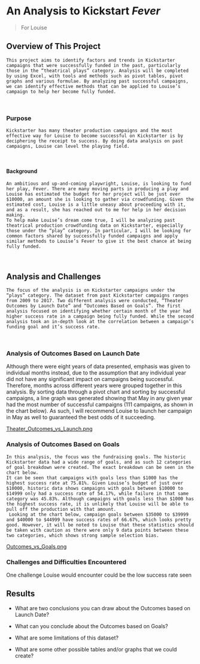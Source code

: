 # An Analysis to Kickstart ***Fever***
>  For Louise
><br/>
## Overview of This Project 
	This project aims to identify factors and trends in Kickstarter campaigns that were successfully funded in the past, particularly those in the “theatrical plays” category. Analysis will be completed by using Excel, with tools and methods such as pivot tables, pivot graphs and various formulae. By analyzing past successful campaigns, we can identify effective methods that can be applied to Louise’s campaign to help her become fully funded.
<br/>  
   
### Purpose
	Kickstarter has many theater production campaigns and the most effective way for Louise to become successful on Kickstarter is by deciphering the receipt to success. By doing data analysis on past campaigns, Louise can level the playing field. 
<br/>  
   
#### Background
	An ambitious and up-and-coming playwright, Louise, is looking to fund her play, Fever. There are many moving parts in producing a play and Louise has estimated the budget for her project will be just over $10000, an amount she is looking to gather via crowdfunding. Given the estimated cost, Louise is a little uneasy about proceeding with it, and as a result, she has reached out to me for help in her decision making. 
	To help make Louise’s dream come true, I will be analyzing past theatrical production crowdfunding data on Kickstarter, especially those under the “play” category. In particular, I will be looking for common factors shared by successfully funded campaigns and apply similar methods to Louise’s Fever to give it the best chance at being fully funded. 
<br/>
 
## Analysis and Challenges
	The focus of the analysis is on Kickstarter campaigns under the “plays” category. The dataset from past Kickstarter campaigns ranges from 2009 to 2017. Two different analysis were conducted, “Theater Outcomes by Launch Date” and “Outcomes Based on Goals”. The first analysis focused on identifying whether certain month of the year had higher success rate in a campaign being fully funded. While the second analysis took an in-depth look at the correlation between a campaign’s funding goal and it’s success rate. 
<br/>

### Analysis of Outcomes Based on Launch Date
Although there were eight years of data presented, emphasis was given to individual months instead, due to the assumption that any individual year did not have any significant impact on campaigns being successful. Therefore, months across different years were grouped together in this analysis. 
By sorting data through a pivot chart and sorting by successful campaigns, a line graph was generated showing that May in any given year had the most number of successful campaigns (111 campaigns, as shown in the chart below). As such, I will recommend Louise to launch her campaign in May as well to guaranteed the best odds of it succeeding.

[Theater_Outcomes_vs_Launch.png](https://github.com/donovancai/Kickstarter-analysis/blob/main/Resources/Theater_Outcomes_vs_Launch.png)
<br/>

### Analysis of Outcomes Based on Goals
	In this analysis, the focus was the fundraising goals. The historic Kickstarter data had a wide range of goals, and as such 12 categories of goal breakdown were created. The exact breakdown can be seen in the chart below. 
	It can be seen that campaigns with goals less than $1000 has the highest success rate at 75.81%. Given Louise’s budget of just over $10000, historic data shows campaigns with goals between $10000 to $14999 only had a success rate of 54.17%, while failure in that same category was 45.83%. Although campaigns with goals less than $1000 has the highest success rate, it is unlikely that Louise will be able to pull off the production with that amount. 
	 Looking at the chart below, campaign goals between $35000 to $39999 and $40000 to $44999 have success rates of 66.67%, which looks pretty good. However, it will be noted to Louise that these statistics should be taken with caution as there were only 9 data points between these two categories, which shows strong sample selection bias. 
[Outcomes_vs_Goals.png](https://github.com/donovancai/Kickstarter-analysis/blob/main/Resources/Outcomes_vs_Goals.png)
<br/>

### Challenges and Difficulties Encountered
One challenge Louise would encounter could be the low success rate seen 


## Results

- What are two conclusions you can draw about the Outcomes based on Launch Date?

- What can you conclude about the Outcomes based on Goals?
- What are some limitations of this dataset?

- What are some other possible tables and/or graphs that we could create?

